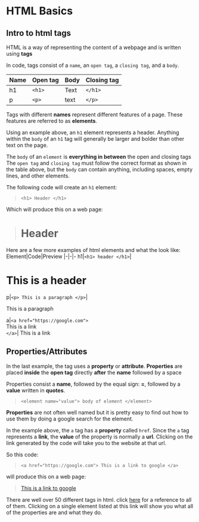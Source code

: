 # HTML Basics

<h2>Intro to html tags</h2>

HTML is a way of representing the content of a webpage and is written using  **tags**

In code, tags consist of a `name`, an `open tag`, a `closing tag`,  and a `body`.

Name|Open tag|Body|Closing tag
|-|-|-|-
h1|`<h1>`|Text|`</h1>`
p|`<p>`|text|`</p>`

Tags with different **names** represent different features of a page. 
These features are referred to as **elements**. 

Using an example above, an `h1` element represents a header. 
Anything within the `body` of an `h1` tag will generally be larger and bolder than other text on the page.

The `body` of an `element` is **everything in between** the open and closing tags 
The `open tag` and `closing tag` must follow the correct format as shown in the table above, but the `body` can contain anything, including spaces, empty lines, and other elements.

The following code will create an `h1` element:
> `<h1> Header </h1>`

Which will produce this on a web page:
> <h1> Header </h1>

Here are a few more examples of html elements and what the look like:
Element|Code|Preview
|-|-|-
h1|`<h1> header </h1>`|<h1> This is a header </h1>
p|`<p> This is a paragraph </p>`|<p> This is a paragraph </p>
a|`<a href="https://google.com">` <br/> This is a link <br/>`</a>`|<a> This is a link </a>

<h2>Properties/Attributes</h2>

In the last example, the tag uses a **property** or **attribute**. 
**Properties** are placed **inside** the **open tag** directly **after** the **name** followed by a space

Properties consist a **name**, followed by the equal sign: **=**, followed by a **value** written in **quotes**. 
> `<element name="value"> body of element </element>`

**Properties** are not often well named but it is pretty easy to find out how to use them by doing a google search for the element. 

In the example above, the `a` tag has a **property** called `href`. Since the `a` tag represents a **link**, the **value** of the property is normally a **url**.  Clicking on the link generated by the code will take you to the website at that url. 

So this code: 
>`<a href="https://google.com"> This is a link to google </a>`

will produce this on a web page: 
><a href="https://google.com"> This is a link to google </a>

There are well over 50 different tags in html. click [here](https://developer.mozilla.org/en-US/docs/Web/HTML/Element) for a reference to all of them. Clicking on a single element listed at this link will show you what all of the properties are and what they do. 